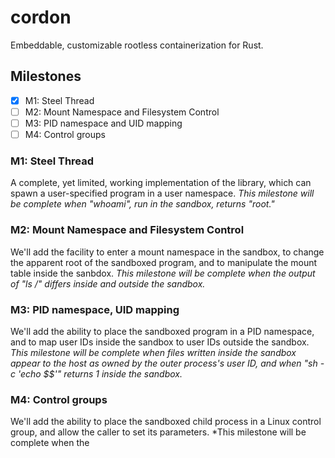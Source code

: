 # cordon

Embeddable, customizable rootless containerization for Rust.

## Milestones

- [x] M1: Steel Thread
- [ ] M2: Mount Namespace and Filesystem Control
- [ ] M3: PID namespace and UID mapping
- [ ] M4: Control groups

### M1: Steel Thread

A complete, yet limited, working implementation of the library, which can spawn a user-specified program in a user namespace.
_This milestone will be complete when "whoami", run in the sandbox, returns "root."_

### M2: Mount Namespace and Filesystem Control

We'll add the facility to enter a mount namespace in the sandbox, to change the apparent root of the sandboxed program, and to manipulate the mount table inside the sanbdox.
_This milestone will be complete when the output of "ls /" differs inside and outside the sandbox._

### M3: PID namespace, UID mapping

We'll add the ability to place the sandboxed program in a PID namespace, and to map user IDs inside the sandbox to user IDs outside the sandbox.
_This milestone will be complete when files written inside the sandbox appear to the host as owned by the outer process's user ID, and when "sh -c 'echo $$'" returns 1 inside the sandbox._

### M4: Control groups

We'll add the ability to place the sandboxed child process in a Linux control group, and allow the caller to set its parameters.
\*This milestone will be complete when the
